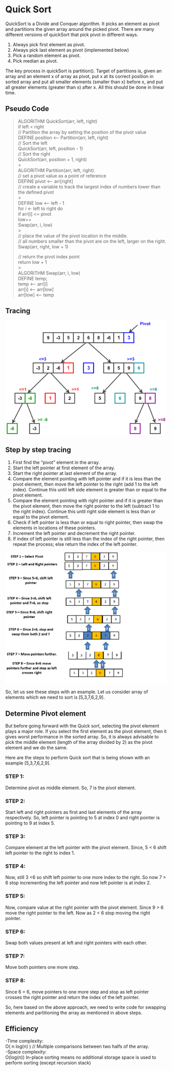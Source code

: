 # Quick Sort

QuickSort is a Divide and Conquer algorithm. It picks an element as pivot and partitions the given array around the picked pivot. There are many different versions of quickSort that pick pivot in different ways.

1. Always pick first element as pivot.
2. Always pick last element as pivot (implemented below)
3. Pick a random element as pivot.
4. Pick median as pivot.

The key process in quickSort is partition(). Target of partitions is, given an array and an element x of array as pivot, put x at its correct position in sorted array and put all smaller elements (smaller than x) before x, and put all greater elements (greater than x) after x. All this should be done in linear time.

## Pseudo Code

> ALGORITHM QuickSort(arr, left, right)<br>
> if left < right<br>
> // Partition the array by setting the position of the pivot value<br>
> DEFINE position <-- Partition(arr, left, right)<br>
> // Sort the left<br>
> QuickSort(arr, left, position - 1)<br>
> // Sort the right<br>
> QuickSort(arr, position + 1, right)<br> ><br>
> ALGORITHM Partition(arr, left, right)<br>
> // set a pivot value as a point of reference<br>
> DEFINE pivot <-- arr[right]<br>
> // create a variable to track the largest index of numbers lower than the defined pivot<br> ><br>
> DEFINE low <-- left - 1<br>
> for i <- left to right do<br>
> if arr[i] <= pivot<br>
> low++<br>
> Swap(arr, i, low)<br> ><br>
> // place the value of the pivot location in the middle.<br>
> // all numbers smaller than the pivot are on the left, larger on the right.<br>
> Swap(arr, right, low + 1)<br>
>
> // return the pivot index point <br>
> return low + 1<br> ><br>
> ALGORITHM Swap(arr, i, low)<br>
> DEFINE temp;<br>
> temp <-- arr[i]<br>
> arr[i] <-- arr[low]<br>
> arr[low] <-- temp<br>

## Tracing

![Quicksort](./assets/Quicksort.png)

## Step by step tracing

1. First find the “pivot” element in the array.
2. Start the left pointer at first element of the array.
3. Start the right pointer at last element of the array.
4. Compare the element pointing with left pointer and if it is less than the pivot element, then move the left pointer to the right (add 1 to the left index). Continue this until left side element is greater than or equal to the pivot element.
5. Compare the element pointing with right pointer and if it is greater than the pivot element, then move the right pointer to the left (subtract 1 to the right index). Continue this until right side element is less than or equal to the pivot element.
6. Check if left pointer is less than or equal to right pointer, then swap the elements in locations of these pointers.
7. Increment the left pointer and decrement the right pointer.
8. If index of left pointer is still less than the index of the right pointer, then repeat the process; else return the index of the left pointer.

![Tracing](../../assets/quickSortTracing.png)

So, let us see these steps with an example. Let us consider array of elements which we need to sort is [5,3,7,6,2,9].

## Determine Pivot element

But before going forward with the Quick sort, selecting the pivot element plays a major role. If you select the first element as the pivot element, then it gives worst performance in the sorted array. So, it is always advisable to pick the middle element (length of the array divided by 2) as the pivot element and we do the same.

Here are the steps to perform Quick sort that is being shown with an example [5,3,7,6,2,9].

### STEP 1:

Determine pivot as middle element. So, 7 is the pivot element.

### STEP 2:

Start left and right pointers as first and last elements of the array respectively. So, left pointer is pointing to 5 at index 0 and right pointer is pointing to 9 at index 5.

### STEP 3:

Compare element at the left pointer with the pivot element. Since, 5 < 6 shift left pointer to the right to index 1.

### STEP 4:

Now, still 3 <6 so shift left pointer to one more index to the right. So now 7 > 6 stop incrementing the left pointer and now left pointer is at index 2.

### STEP 5:

Now, compare value at the right pointer with the pivot element. Since 9 > 6 move the right pointer to the left. Now as 2 < 6 stop moving the right pointer.

### STEP 6:

Swap both values present at left and right pointers with each other.

### STEP 7:

Move both pointers one more step.

### STEP 8:

Since 6 = 6, move pointers to one more step and stop as left pointer crosses the right pointer and return the index of the left pointer.

So, here based on the above approach, we need to write code for swapping elements and partitioning the array as mentioned in above steps.

## Efficiency

-Time complexity:<br>
O( n log(n) ) // Multiple comparisons between two halfs of the array.<br>
-Space complexity:<br>
O(log(n)) In-place sorting means no additional storage space is used to perform sorting (except recursion stack)
